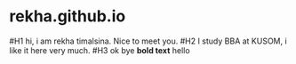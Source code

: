 # rekha.github.io
#H1 hi, i am rekha timalsina. Nice to meet you. 
#H2 I study BBA at KUSOM, i like it here very much. 
#H3 ok bye
**bold text** hello
